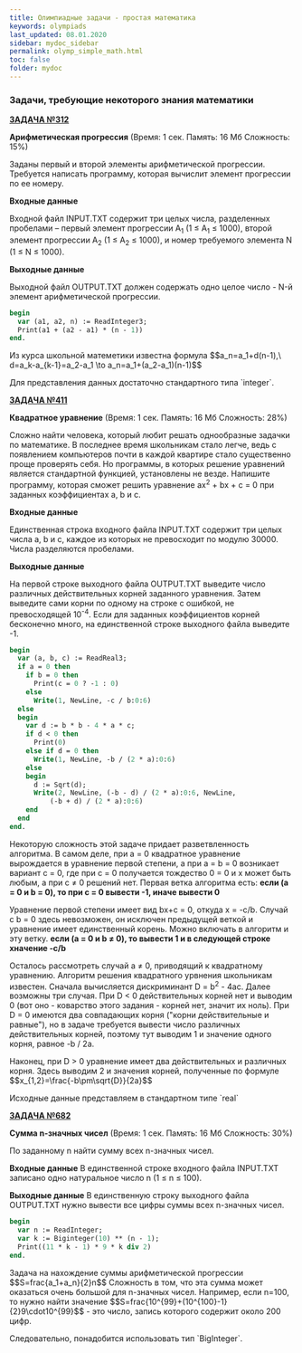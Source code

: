 ```yaml
---
title: Олимпиадные задачи - простая математика
keywords: olympiads
last_updated: 08.01.2020
sidebar: mydoc_sidebar
permalink: olymp_simple_math.html
toc: false
folder: mydoc
---
```


<script src="//i.upmath.me/latex.js"></script> 

### Задачи, требующие некоторого знания математики

[**ЗАДАЧА №312**](https://acmp.ru/index.asp?main=task&id_task=312)   
	
**Арифметическая прогрессия** (Время: 1 сек. Память: 16 Мб Сложность: 15%)

Заданы первый и второй элементы арифметической прогрессии. Требуется написать программу, которая вычислит элемент прогрессии по ее номеру.

**Входные данные**

Входной файл INPUT.TXT содержит три целых числа, разделенных пробелами – первый элемент прогрессии A<sub>1</sub> (1 ≤ A<sub>1</sub> ≤ 1000), второй элемент прогрессии A<sub>2</sub> (1 ≤ A<sub>2</sub> ≤ 1000), и номер требуемого элемента N (1 ≤ N ≤ 1000).

**Выходные данные**

Выходной файл OUTPUT.TXT должен содержать одно целое число - N-й элемент арифметической прогрессии.

```pascal
begin
  var (a1, a2, n) := ReadInteger3;
  Print(a1 + (a2 - a1) * (n - 1))
end.
```

<p>Из курса школьной матеметики известна формула
$$a_n=a_1+d(n-1),\ d=a_k-a_{k-1}=a_2-a_1 \to a_n=a_1+(a_2-a_1)(n-1)$$</p>
Для представления данных достаточно стандартного типа `integer`.

[**ЗАДАЧА №411**](https://acmp.ru/index.asp?main=task&id_task=411) 		
	
**Квадратное уравнение** (Время: 1 сек. Память: 16 Мб Сложность: 28%)

Сложно найти человека, который любит решать однообразные задачки по математике. В последнее время школьникам стало легче, ведь с появлением компьютеров почти в каждой квартире стало существенно проще проверять себя. Но программы, в которых решение уравнений является стандартной функцией, установлены не везде. Напишите программу, которая сможет решить уравнение 
ax<sup>2</sup> + bx + c = 0 при заданных коэффициентах a, b и c.

**Входные данные**

Единственная строка входного файла INPUT.TXT содержит три целых числа a, b и c, каждое из которых не превосходит по модулю 30000. Числа разделяются пробелами.

**Выходные данные**

На первой строке выходного файла OUTPUT.TXT выведите число различных действительных корней заданного уравнения. Затем выведите сами корни по одному на строке с ошибкой, не превосходящей 10<sup>-4</sup>. Если для заданных коэффициентов корней бесконечно много, на единственной строке выходного файла выведите -1.

```pascal
begin
  var (a, b, c) := ReadReal3;
  if a = 0 then
    if b = 0 then
      Print(c = 0 ? -1 : 0)
    else
      Write(1, NewLine, -c / b:0:6)
  else
  begin
    var d := b * b - 4 * a * c;
    if d < 0 then
      Print(0)
    else if d = 0 then
      Write(1, NewLine, -b / (2 * a):0:6)
    else
    begin
      d := Sqrt(d);
      Write(2, NewLine, (-b - d) / (2 * a):0:6, NewLine,
          (-b + d) / (2 * a):0:6)
    end
  end
end.
```

Некоторую сложность этой задаче придает разветвленность алгоритма. В самом деле, при а = 0 квадратное уравнение вырождается в уравнение первой степени, а при a = b = 0 возникает вариант с = 0, где при с = 0 получается тождество 0 = 0 и х может быть любым, а при с ≠ 0 решений нет. Первая ветка алгоритма есть: **если (a = 0 и b = 0), то при с = 0 вывести -1, иначе вывести 0**

Уравнение первой степени имеет вид bx+c = 0, откуда х = -с/b. Случай с b = 0 здесь невозможен, он исключен предыдущей веткой и уравнение имеет единственный корень. Можно включать в алгоритм и эту ветку. **если (a = 0 и b ≠ 0), то вывести 1 и в следующей строке хначение -c/b**

Осталось рассмотреть случай a ≠ 0, приводящий к квадратному уравнению. Алгоритм решения квадратного урвнения школьникам известен. Сначала вычисляется дискриминант D = b<sup>2</sup> - 4ac. Далее возможны три случая. При D < 0 действительных корней нет и выводим 0 (вот оно - коварство этого задания - корней нет, значит их ноль). При D = 0 имеются два совпадающих корня ("корни действительные и равные"), но в задаче требуется вывести число различных действительных корней, поэтому тут выводим 1 и значение одного корня, равное -b / 2a. 
<p>Наконец, при D > 0 уравнение имеет два действительных и различных корня. Здесь выводим 2 и значения корней, полученные по формуле $$x_{1,2}=\frac{-b\pm\sqrt{D}}{2a}$$</p>
Исходные данные представляем в стандартном типе `real`

[**ЗАДАЧА №682**](https://acmp.ru/index.asp?main=task&id_task=682)
	
**Сумма n-значных чисел** (Время: 1 сек. Память: 16 Мб Сложность: 30%)

По заданному n найти сумму всех n-значных чисел.

**Входные данные**
В единственной строке входного файла INPUT.TXT записано одно натуральное число n (1 ≤ n ≤ 100).

**Выходные данные**
В единственную строку выходного файла OUTPUT.TXT нужно вывести все цифры суммы всех n-значных чисел.

```pascal
begin
  var n := ReadInteger;
  var k := Biginteger(10) ** (n - 1);
  Print((11 * k - 1) * 9 * k div 2)
end.
```

<p>Задача на нахождение суммы арифметической прогрессии
$$S=frac{a_1+a_n}{2}n$$
Сложность в том, что эта сумма может оказаться очень большой для n-значных чисел. Например, если n=100, то нужно найти значение
$$S=frac{10^{99}+(10^{100}-1}{2}9\cdot10^{99}$$ - это число, запись которого содержит около 200 цифр.</p>
Следовательно, понадобится использовать тип `BigInteger`.

